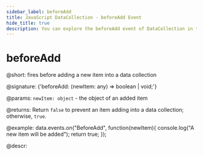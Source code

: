 ```yaml
---
sidebar_label: beforeAdd
title: JavaScript DataCollection - beforeAdd Event 
hide_title: true
description: You can explore the beforeAdd event of DataCollection in the documentation of the DHTMLX JavaScript UI library. Browse developer guides and API reference, try out code examples and live demos, and download a free 30-day evaluation version of DHTMLX Suite 7.
---
```

 
# beforeAdd

@short: fires before adding a new item into a data collection

@signature: {'beforeAdd: (newItem: any) => boolean | void;'}

@params:
`newItem: object` - the object of an added item

@returns:
Return `false` to prevent an item adding into a data collection; otherwise, `true`.

@example:
data.events.on("BeforeAdd", function(newItem){
	console.log("A new item will be added");
    return true;
});

@descr:

[comment]: # (@relatedapi: data_collection/api/datacollection_afteradd_event.md)
